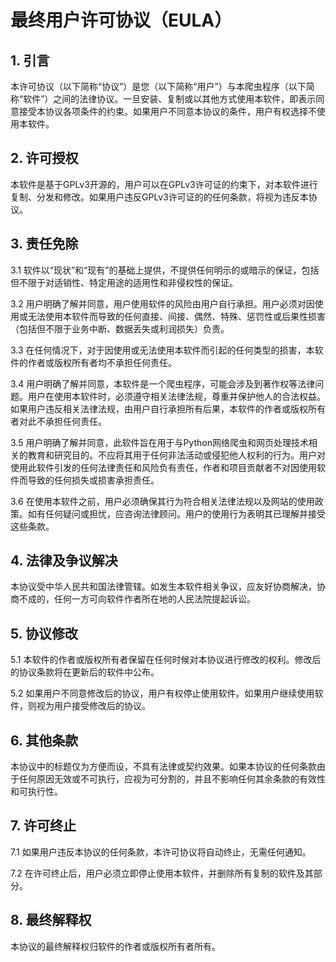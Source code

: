 # 最终用户许可协议（EULA）

## 1. 引言

本许可协议（以下简称“协议”）是您（以下简称“用户”）与本爬虫程序（以下简称“软件”）之间的法律协议。一旦安装、复制或以其他方式使用本软件，即表示同意接受本协议各项条件的约束。如果用户不同意本协议的条件，用户有权选择不使用本软件。

## 2. 许可授权

本软件是基于GPLv3开源的，用户可以在GPLv3许可证的约束下，对本软件进行复制、分发和修改。如果用户违反GPLv3许可证的的任何条款，将视为违反本协议。

## 3. 责任免除

3.1 软件以“现状”和“现有”的基础上提供，不提供任何明示的或暗示的保证，包括但不限于对适销性、特定用途的适用性和非侵权性的保证。

3.2 用户明确了解并同意，用户使用软件的风险由用户自行承担。用户必须对因使用或无法使用本软件而导致的任何直接、间接、偶然、特殊、惩罚性或后果性损害（包括但不限于业务中断、数据丢失或利润损失）负责。

3.3 在任何情况下，对于因使用或无法使用本软件而引起的任何类型的损害，本软件的作者或版权所有者均不承担任何责任。

3.4 用户明确了解并同意，本软件是一个爬虫程序，可能会涉及到著作权等法律问题。用户在使用本软件时，必须遵守相关法律法规，尊重并保护他人的合法权益。如果用户违反相关法律法规，由用户自行承担所有后果，本软件的作者或版权所有者对此不承担任何责任。

3.5 用户明确了解并同意，此软件旨在用于与Python网络爬虫和网页处理技术相关的教育和研究目的。不应将其用于任何非法活动或侵犯他人权利的行为。用户对使用此软件引发的任何法律责任和风险负有责任，作者和项目贡献者不对因使用软件而导致的任何损失或损害承担责任。

3.6 在使用本软件之前，用户必须确保其行为符合相关法律法规以及网站的使用政策。如有任何疑问或担忧，应咨询法律顾问。用户的使用行为表明其已理解并接受这些条款。

## 4. 法律及争议解决

本协议受中华人民共和国法律管辖。如发生本软件相关争议，应友好协商解决，协商不成的，任何一方可向软件作者所在地的人民法院提起诉讼。

## 5. 协议修改

5.1 本软件的作者或版权所有者保留在任何时候对本协议进行修改的权利。修改后的协议条款将在更新后的软件中公布。

5.2 如果用户不同意修改后的协议，用户有权停止使用软件。如果用户继续使用软件，则视为用户接受修改后的协议。

## 6. 其他条款

本协议中的标题仅为方便而设，不具有法律或契约效果。如果本协议的任何条款由于任何原因无效或不可执行，应视为可分割的，并且不影响任何其余条款的有效性和可执行性。

## 7. 许可终止

7.1 如果用户违反本协议的任何条款，本许可协议将自动终止，无需任何通知。

7.2 在许可终止后，用户必须立即停止使用本软件，并删除所有复制的软件及其部分。

## 8. 最终解释权

本协议的最终解释权归软件的作者或版权所有者所有。